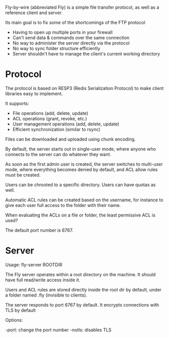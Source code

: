 Fly-by-wire (abbreviated Fly) is a simple file transfer protocol, as well
as a reference client and server.

Its main goal is to fix some of the shortcomings of the FTP protocol

- Having to open up multiple ports in your firewall
- Can't send data & commands over the same connection
- No way to administer the server directly via the protocol
- No way to sync folder structure efficiently
- Server shouldn't have to manage the client's current working directory

Protocol
===

The protocol is based on RESP3 (Redis Serialization Protocol) to make
client libraries easy to implement.

It supports:

- File operations (add, delete, update)
- ACL operations (grant, revoke, etc.)
- User management operations (add, delete, update)
- Efficient synchronization (similar to rsync)

Files can be downloaded and uploaded using chunk encoding.

By default, the server starts out in single-user mode, where anyone who connects to the server can do whatever they want.

As soon as the first admin user is created, the server switches to multi-user mode, where everything becomes denied by default, and ACL allow rules must be
created.

Users can be chrooted to a specific directory. Users can have quotas as well.

Automatic ACL rules can be created based on the username, for instance to
give each user full access to the folder with their name.

When evaluating the ACLs on a file or folder, the least permissive ACL
is used?

The default port number is 6767.

Server
===

Usage: fly-server ROOTDIR

The Fly server operates within a root directory on the machine. It should
have full read/write access inside it.

Users and ACL rules are stored directly inside the root dir by default,
under a folder named .fly (invisible to clients).

The server responds to port 6767 by default. It encrypts connections
with TLS by default

Options:

-port: change the port number
-notls: disables TLS




